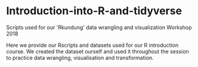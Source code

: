 # Introduction-into-R-and-tidyverse
Scripts used for our 'Rkundung' data wrangling and visualization Workshop 2018

Here we provide our Rscripts and datasets used for our R introduction course. We created the dataset ourself and used it throughout the session to practice data wrangling, visualisation and transformation. 
